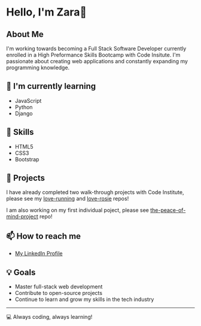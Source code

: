 # Hello, I'm Zara👋

## About Me
I'm working towards becoming a Full Stack Software Developer currently enrolled in a High Preformance Skills Bootcamp with Code Insitute. I'm passionate about creating web applications and constantly expanding my programming knowledge.

## 🌱 I'm currently learning
- JavaScript 
- Python 
- Django

## 💼 Skills
- HTML5
- CSS3
- Bootstrap

## 🚀 Projects

I have already completed two walk-through projects with Code Institute, please see my [love-running](https://github.com/ZASamm/love-running) and [love-rosie](https://github.com/ZASamm/love-Rosie) repos!

I am also working on my first individual poject, please see [the-peace-of-mind-project](https://github.com/ZASamm/the-peace-of-mind-project) repo!

## 📫 How to reach me
- [My LinkedIn Profile](https://www.linkedin.com/in/zara-samm-62b702169/)

## 💡 Goals
- Master full-stack web development
- Contribute to open-source projects
- Continue to learn and grow my skills in the tech industry

---

💻 Always coding, always learning!
